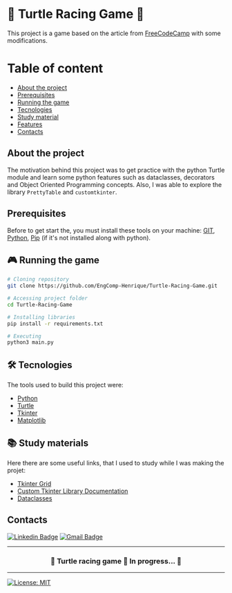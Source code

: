 # 🏁 Turtle Racing Game 🏁

This project is a game based on the article from [FreeCodeCamp](https://www.freecodecamp.org/news/how-to-make-racing-game-using-python/) with some modifications.

Table of content
====
<!--ts-->
* [About the project](#about-the-project)
* [Prerequisites](#prerequisites)
* [Running the game](#running-the-game)
* [Tecnologies](#tecnologies)
* [Study material](#study-material)
* [Features](#features)
* [Contacts](#contacts)
<!--te-->

## About the project

The motivation behind this project was to get practice with the python Turtle module and learn some python features such as dataclasses, decorators and Object Oriented Programming concepts. Also, I was able to explore the library `PrettyTable` and `customtkinter`.

## Prerequisites

Before to get start the, you must install these tools on your machine:
[GIT](https://git-scm.com/), [Python](https://www.python.org/), [Pip](https://pip.pypa.io/en/stable/installation/) (if it's not installed along with python).

## 🎮 Running the game

```bash
# Cloning repository
git clone https://github.com/EngComp-Henrique/Turtle-Racing-Game.git

# Accessing project folder
cd Turtle-Racing-Game

# Installing libraries
pip install -r requirements.txt

# Executing
python3 main.py
```

## 🛠 Tecnologies

The tools used to build this project were:

- [Python](https://www.python.org/)
- [Turtle](https://docs.python.org/3/library/turtle.html)
- [Tkinter](https://docs.python.org/3/library/tkinter.html)
- [Matplotlib](https://matplotlib.org/)

## 📚 Study materials

Here there are some useful links, that I used to study while I was making the projet:

* [Tkinter Grid](https://www.pythontutorial.net/tkinter/tkinter-grid/)
* [Custom Tkinter Library Documentation](https://github.com/TomSchimansky/CustomTkinter)
* [Dataclasses](https://realpython.com/python-data-classes/)



## Contacts

[![Linkedin Badge](https://img.shields.io/badge/-Luis_Henrique-blue?style=flat-square&logo=Linkedin&logoColor=white&link=https://www.linkedin.com/in/luis-henrique-l-santos/)](https://www.linkedin.com/in/luis-henrique-l-santos/) [![Gmail Badge](https://img.shields.io/badge/-henrique.santos.lhls@gmail.com-c14438?style=flat-square&logo=Gmail&logoColor=white&link=mailto:henrique.santos.lhls@gmail.com)](mailto:henrique.santos.lhls@gmail.com)

---

<h3 align="center">
    🚧  Turtle racing game 🐢 In progress...  🚧
</h3>

---

[![License: MIT](https://img.shields.io/badge/License-MIT-green.svg)](https://opensource.org/licenses/MIT)
